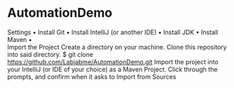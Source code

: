 # AutomationDemo

Settings
•	Install Git
•	Install IntelliJ (or another IDE)
•	Install JDK
•	Install Maven
•	
Import the Project
Create a directory on your machine.
Clone this repository into said directory.
$ git clone https://github.com/Labjabme/AutomationDemo.git
Import the project into your IntelliJ (or IDE of your choice) as a Maven Project.
Click through the prompts, and confirm when it asks to Import from Sources
